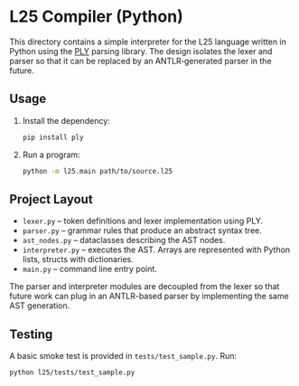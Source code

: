 # L25 Compiler (Python)

This directory contains a simple interpreter for the L25 language written in Python using the [PLY](https://www.dabeaz.com/ply/) parsing library. The design isolates the lexer and parser so that it can be replaced by an ANTLR‑generated parser in the future.

## Usage

1. Install the dependency:
   ```bash
   pip install ply
   ```
2. Run a program:
   ```bash
   python -m l25.main path/to/source.l25
   ```

## Project Layout

- `lexer.py` – token definitions and lexer implementation using PLY.
- `parser.py` – grammar rules that produce an abstract syntax tree.
- `ast_nodes.py` – dataclasses describing the AST nodes.
- `interpreter.py` – executes the AST. Arrays are represented with Python lists, structs with dictionaries.
- `main.py` – command line entry point.

The parser and interpreter modules are decoupled from the lexer so that future work can plug in an ANTLR-based parser by implementing the same AST generation.

## Testing

A basic smoke test is provided in `tests/test_sample.py`. Run:
```bash
python l25/tests/test_sample.py
```

